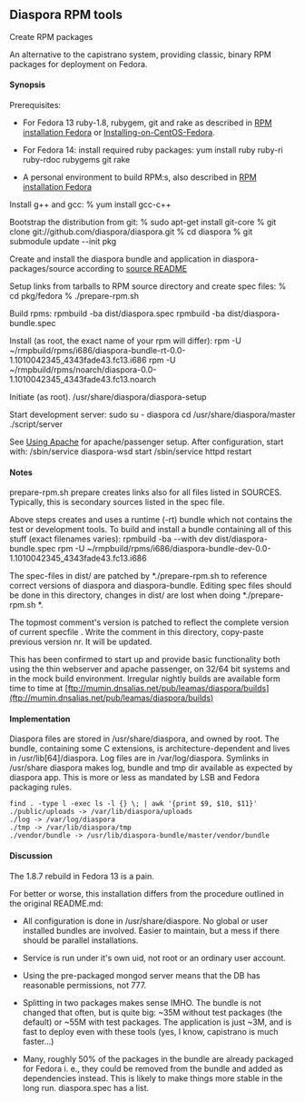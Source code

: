 ## Diaspora RPM tools

Create RPM packages

An alternative to the capistrano system, providing classic, binary RPM
packages for deployment on Fedora.


#### Synopsis

Prerequisites:

- For Fedora 13 ruby-1.8, rubygem, git  and rake as described in
  [RPM installation Fedora](http://github.com/diaspora/diaspora/wiki/Rpm-installation-on-fedora)
  or [Installing-on-CentOS-Fedora](http://github.com/diaspora/diaspora/wiki/Installing-on-CentOS-Fedora).

- For Fedora 14: install required ruby packages:
    yum install ruby ruby-ri ruby-rdoc rubygems git rake

- A personal environment to build RPM:s, also described in
  [RPM installation Fedora](http://github.com/diaspora/diaspora/wiki/Rpm-installation-on-fedora)

Install g++ and gcc:
    % yum install gcc-c++

Bootstrap the distribution from git:
    % sudo apt-get install git-core
    % git clone git://github.com/diaspora/diaspora.git
    % cd diaspora
    % git submodule update --init pkg

Create and install the diaspora bundle and application in
diaspora-packages/source according to
[source README](http://github.com/diaspora/diaspora-packages/tree/master/pkg/source/)

Setup links from  tarballs to RPM source directory and create spec files:
    % cd pkg/fedora
    % ./prepare-rpm.sh

Build rpms:
    rpmbuild -ba dist/diaspora.spec
    rpmbuild -ba dist/diaspora-bundle.spec

Install (as root, the exact name of your rpm will differ):
    rpm -U ~/rmpbuild/rpms/i686/diaspora-bundle-rt-0.0-1.1010042345_4343fade43.fc13.i686
    rpm -U ~/rmpbuild/rpms/noarch/diaspora-0.0-1.1010042345_4343fade43.fc13.noarch

Initiate (as root).
    /usr/share/diaspora/diaspora-setup

Start development server:
    sudo
    su - diaspora
    cd /usr/share/diaspora/master
    ./script/server

See [Using Apache](http://github.com/diaspora/diaspora/wiki/Using-apache) for
apache/passenger setup. After configuration, start with:
    /sbin/service diaspora-wsd start
    /sbin/service httpd restart


#### Notes

prepare-rpm.sh prepare creates links  also for all files listed in SOURCES.
Typically, this is  secondary sources listed in the spec file.

Above steps creates and uses a runtime (-rt) bundle which not contains the
test or development tools. To build and install a bundle containing all
of this stuff (exact filenames varies):
    rpmbuild -ba --with dev dist/diaspora-bundle.spec
    rpm -U ~/rmpbuild/rpms/i686/diaspora-bundle-dev-0.0-1.1010042345_4343fade43.fc13.i686

The spec-files in dist/ are patched by *./prepare-rpm.sh to reference
correct versions of diaspora and diaspora-bundle.  Editing spec files should be
done in this directory, changes in dist/ are lost when doing *./prepare-rpm.sh *.

The topmost comment's version is patched to reflect the complete version
of current specfile .  Write the comment in this directory, copy-paste
previous version nr. It will be updated.

This has been confirmed to start up and provide basic functionality both using
the thin webserver and apache passenger, on 32/64 bit systems and in the
mock build environment. Irregular nightly builds are available form time to time
at [ftp://mumin.dnsalias.net/pub/leamas/diaspora/builds](ftp://mumin.dnsalias.net/pub/leamas/diaspora/builds)

#### Implementation

Diaspora files are stored in /usr/share/diaspora, and owned by root. The
bundle, containing some C extensions, is architecture-dependent and lives
in /usr/lib[64]/diaspora. Log files are in /var/log/diaspora. Symlinks in
/usr/share diaspora makes log, bundle  and tmp dir available as expected by
diaspora app.  This is more or less as mandated by LSB and Fedora packaging rules.

    find . -type l -exec ls -l {} \; | awk '{print $9, $10, $11}'
    ./public/uploads -> /var/lib/diaspora/uploads
    ./log -> /var/log/diaspora
    ./tmp -> /var/lib/diaspora/tmp
    ./vendor/bundle -> /usr/lib/diaspora-bundle/master/vendor/bundle


#### Discussion

The 1.8.7 rebuild in Fedora 13 is a pain.

For better or worse, this installation differs from the procedure outlined
in the original README.md:

- All configuration is done in /usr/share/diaspore. No global or user
  installed bundles are involved. Easier to maintain, but a mess if there
  should be parallel installations.

- Service is run under it's own uid, not root or an ordinary user account.

- Using the pre-packaged mongod server means that the DB has reasonable
  permissions, not 777.

- Splitting in two packages makes sense IMHO. The bundle is not changed
  that often, but is quite big: ~35M without test packages (the default) or
  ~55M with test packages. The application is just ~3M, and is fast to
  deploy even with these tools (yes, I know, capistrano is much faster...)

- Many, roughly 50% of the packages in the bundle are already packaged
  for Fedora i. e., they could be removed from the bundle and added as
  dependencies instead.  This is likely to make things more stable in the
  long run.  diaspora.spec has a list.
